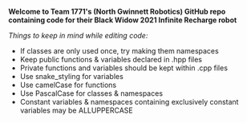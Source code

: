 **Welcome to Team 1771's (North Gwinnett Robotics) GitHub repo containing code for their Black Widow 2021 Infinite Recharge robot**

*Things to keep in mind while editing code:*
-  If classes are only used once, try making them namespaces
-  Keep public functions & variables declared in .hpp files
-  Private functions and variables should be kept within .cpp files
-  Use snake_styling for variables
-  Use camelCase for functions
-  Use PascalCase for classes & namespaces
-  Constant variables & namespaces containing exclusively constant variables may be ALLUPPERCASE
  
